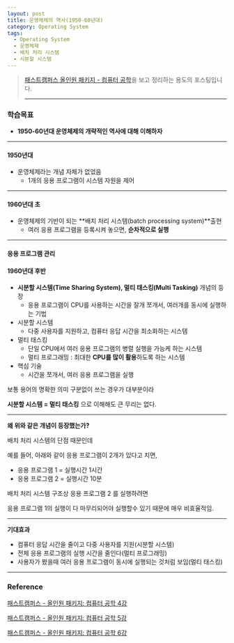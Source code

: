 ```yaml
---
layout: post
title: 운영체제의 역사(1950-60년대)
category: Operating System
tags:
  - Operating System
  - 운영체제
  - 배치 처리 시스템
  - 시분할 시스템
---
```




>  [패스트캠퍼스 올인원 패키지 - 컴퓨터 공학](https://online.fastcampus.co.kr/courses?query=%EC%BB%B4%ED%93%A8%ED%84%B0+%EA%B3%B5%ED%95%99)을 보고 정리하는 용도의 포스팅입니다.
>
>  ---



### 학습목표

- **1950-60년대 운영체제의 개략적인 역사에 대해 이해하자**

---

#### 1950년대 

- 운영체제라는 개념 자체가 없었음
  - 1개의 응용 프로그램이 시스템 자원을 제어

---

#### 1960년대 초

- 운영체제의 기반이 되는 **배치 처리 시스템(batch processing system)**출현
  - 여러 응용 프로그램을 등록시켜 놓으면, **순차적으로 실행** 

---

#### 응용 프로그램 관리

#### 1960년대 후반

- **시분할 시스템(Time Sharing System), 멀티 태스킹(Multi Tasking)** 개념의 등장
  - 응용 프로그램이 CPU를 사용하는 시간을 잘개 쪼개서, 여러개를 동시에 실행하는 기법
- 시분할 시스템
  - 다중 사용자를 지원하고, 컴퓨터 응답 시간을 최소화하는 시스템
- 멀티 태스킹
  - 단일 CPU에서 여러 응용 프로그램의 병렬 실행을 가능케 하는 시스템
  - 멀티 프로그래밍 : 최대한 **CPU를 많이 활용**하도록 하는 시스템
- 핵심 기술
  - 시간을 쪼개서, 여러 응용 프로그램을 실행

보통 용어의 명확한 의미 구분없이 쓰는 경우가 대부분이라 

**시분할 시스템 = 멀티 태스킹** 으로 이해해도 큰 무리는 없다.

---

**왜 위와 같은 개념이 등장했는가?**

배치 처리 시스템의 단점 때문인데

예를 들어, 아래와 같이 응용 프로그램이 2개가 있다고 치면,

- 응용 프로그램 1 = 실행시간 1시간
- 응용 프로그램 2 = 실행시간 10분

배치 처리 시스템 구조상 응용 프로그램 2 를 실행하려면

응용 프로그램 1의 실행이 다 마무리되어야 실행할수 있기 때문에 매우 비효율적임.

---

**기대효과**

- 컴퓨터 응답 시간을 줄이고 다중 사용자를 지원(시분할 시스템)
- 전체 응용 프로그램의 실행 시간을 줄인다(멀티 프로그래밍)
- 사용자가 봤을때 여러 응용 프로그램이 동시에 실행되는 것처럼 보임(멀티 태스킹)

---

### Reference

[패스트캠퍼스 - 올인원 패키지: 컴퓨터 공학 4강](https://online.fastcampus.co.kr/courses/428668/lectures/6548630)

[패스트캠퍼스 - 올인원 패키지: 컴퓨터 공학 5강](https://online.fastcampus.co.kr/courses/428668/lectures/6548632)

[패스트캠퍼스 - 올인원 패키지: 컴퓨터 공학 6강](https://online.fastcampus.co.kr/courses/428668/lectures/6548634)